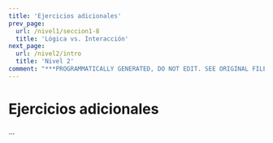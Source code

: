 ```yaml
---
title: 'Ejercicios adicionales'
prev_page:
  url: /nivel1/seccion1-8
  title: 'Lógica vs. Interacción'
next_page:
  url: /nivel2/intro
  title: 'Nivel 2'
comment: "***PROGRAMMATICALLY GENERATED, DO NOT EDIT. SEE ORIGINAL FILES IN /content***"
---
```

# Ejercicios adicionales

...